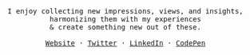 <p align="center">
  <samp>
    I enjoy collecting new impressions, views, and insights, harmonizing them with my experiences<br/> & create something new out of these.<br/><br/>
    <a href="https://alisoueidan.com/">Website</a> ·
    <a href="https://twitter.com/lazercaveman">Twitter</a> ·
    <a href="https://www.linkedin.com/in/ali-soueidan/">LinkedIn</a> ·
    <a href="https://codepen.io/lazercaveman/">CodePen</a>
  </samp>
</p>
